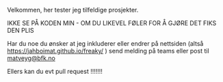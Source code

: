 Velkommen, her tester jeg tilfeldige prosjekter.

IKKE SE PÅ KODEN MIN - OM DU LIKEVEL FØLER FOR Å GJØRE DET FIKS DEN PLIS

Har du noe du ønsker at jeg inkluderer eller endrer
på nettsiden (altså https://jahboimat.github.io/freaky/ ) send melding på teams eller post til matveyg@bfk.no

Ellers kan du evt pull request !!!!!!!
